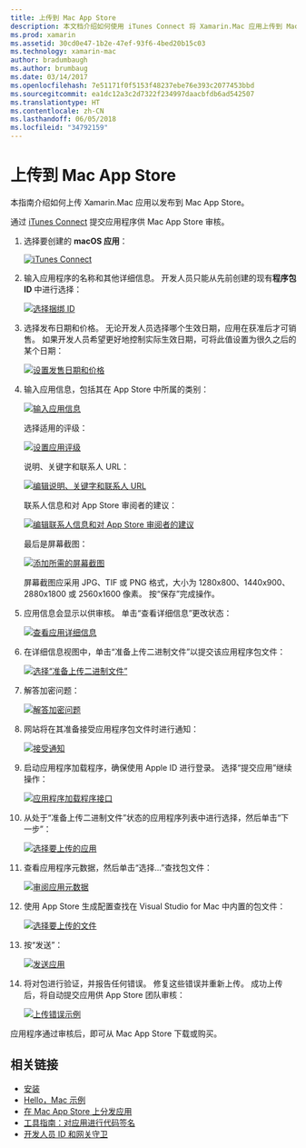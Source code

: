 ```yaml
---
title: 上传到 Mac App Store
description: 本文档介绍如何使用 iTunes Connect 将 Xamarin.Mac 应用上传到 Mac App Store。 其中讨论了 iTunes Connect 完成该过程所需的信息。
ms.prod: xamarin
ms.assetid: 30cd0e47-1b2e-47ef-93f6-4bed20b15c03
ms.technology: xamarin-mac
author: bradumbaugh
ms.author: brumbaug
ms.date: 03/14/2017
ms.openlocfilehash: 7e51171f0f5153f48237ebe76e393c2077453bbd
ms.sourcegitcommit: ea1dc12a3c2d7322f234997daacbfdb6ad542507
ms.translationtype: HT
ms.contentlocale: zh-CN
ms.lasthandoff: 06/05/2018
ms.locfileid: "34792159"
---
```

# <a name="upload-to-mac-app-store"></a>上传到 Mac App Store

本指南介绍如何上传 Xamarin.Mac 应用以发布到 Mac App Store。

通过 [iTunes Connect](http://itunesconnect.apple.com/) 提交应用程序供 Mac App Store 审核。

1. 选择要创建的 **macOS 应用**： 

    [![](uploading-images/image65.png "iTunes Connect")](uploading-images/image65.png#lightbox)

2. 输入应用程序的名称和其他详细信息。 开发人员只能从先前创建的现有**程序包 ID** 中进行选择： 

    [![](uploading-images/image66.png "选择捆绑 ID")](uploading-images/image66.png#lightbox)

3. 选择发布日期和价格。 无论开发人员选择哪个生效日期，应用在获准后才可销售。 如果开发人员希望更好地控制实际生效日期，可将此值设置为很久之后的某个日期： 

    [![](uploading-images/image67.png "设置发售日期和价格")](uploading-images/image67.png#lightbox)

4. 输入应用信息，包括其在 App Store 中所属的类别： 

    [![](uploading-images/image68.png "输入应用信息")](uploading-images/image68.png#lightbox) 

    选择适用的评级： 

    [![](uploading-images/image69.png "设置应用评级")](uploading-images/image69.png#lightbox) 

    说明、关键字和联系人 URL： 

    [![](uploading-images/image70.png "编辑说明、关键字和联系人 URL")](uploading-images/image70.png#lightbox) 

    联系人信息和对 App Store 审阅者的建议： 

    [![](uploading-images/image71.png "编辑联系人信息和对 App Store 审阅者的建议")](uploading-images/image71.png#lightbox) 

    最后是屏幕截图： 

    [![](uploading-images/image72.png "添加所需的屏幕截图")](uploading-images/image72.png#lightbox) 

    屏幕截图应采用 JPG、TIF 或 PNG 格式，大小为 1280x800、1440x900、2880x1800 或 2560x1600 像素。 按“保存”完成操作。

5. 应用信息会显示以供审核。 单击“查看详细信息”更改状态： 

    [![](uploading-images/image73.png "查看应用详细信息")](uploading-images/image73.png#lightbox)

6. 在详细信息视图中，单击“准备上传二进制文件”以提交该应用程序包文件： 

    [![](uploading-images/image74.png "选择“准备上传二进制文件”")](uploading-images/image74.png#lightbox)

7. 解答加密问题： 

    [![](uploading-images/image75.png "解答加密问题")](uploading-images/image75.png#lightbox)

8. 网站将在其准备接受应用程序包文件时进行通知： 

    [![](uploading-images/image76.png "接受通知")](uploading-images/image76.png#lightbox)

9. 启动应用程序加载程序，确保使用 Apple ID 进行登录。
选择“提交应用”继续操作： 

    [![](uploading-images/image77.png "应用程序加载程序接口")](uploading-images/image77.png#lightbox)

10. 从处于“准备上传二进制文件”状态的应用程序列表中进行选择，然后单击“下一步”： 

    [![](uploading-images/image78.png "选择要上传的应用")](uploading-images/image78.png#lightbox)

11. 查看应用程序元数据，然后单击“选择...”查找包文件： 

    [![](uploading-images/image79.png "审阅应用元数据")](uploading-images/image79.png#lightbox)

12. 使用 App Store 生成配置查找在 Visual Studio for Mac 中内置的包文件： 

    [![](uploading-images/image80.png "选择要上传的文件")](uploading-images/image80.png#lightbox)

13. 按“发送”： 

    [![](uploading-images/image81.png "发送应用")](uploading-images/image81.png#lightbox)

14. 将对包进行验证，并报告任何错误。 修复这些错误并重新上传。 成功上传后，将自动提交应用供 App Store 团队审核： 

    [![](uploading-images/image82.png "上传错误示例")](uploading-images/image82.png#lightbox)

应用程序通过审核后，即可从 Mac App Store 下载或购买。

## <a name="related-links"></a>相关链接

- [安装](~//mac/get-started/installation.md)
- [Hello，Mac 示例](~//mac/get-started/hello-mac.md)
- [在 Mac App Store 上分发应用](https://developer.apple.com/devcenter/mac/checklist/)
- [工具指南：对应用进行代码签名](https://developer.apple.com/library/mac/#documentation/ToolsLanguages/Conceptual/OSXWorkflowGuide/CodeSigning/CodeSigning.html)
- [开发人员 ID 和网关守卫](https://developer.apple.com/resources/developer-id/)
